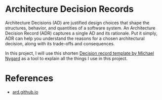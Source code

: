 # Architecture Decision Records

Architecture Decisions (AD) are justified design choices that shape the structures, behavior, and quantities of a
software system. An Architecture Decision Record (ADR) captures a single AD and its rationale. Put it simply, ADR can
help you understand the reasons for a chosen architectural decision, along with its trade-offs and consequences.

In this project, I will use this shorten [Decision record template by Michael Nygard](https://shorturl.at/OeX39) as a
tool to explain all the things I use in this project.

# References

- [ard.github.io](https://adr.github.io/)